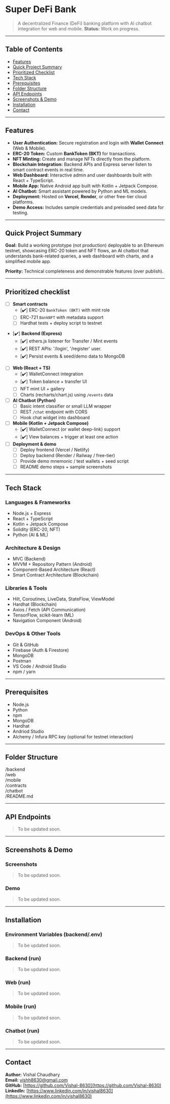 # Super DeFi Bank

> A decentralized Finance (DeFi) banking platform with AI chatbot integration for web and mobile.
> **Status:** Work on progress.

---

## Table of Contents

- [Features](#features)
- [Quick Project Summary](#quick-project-summary)
- [Prioritized Checklist](#prioritized-checklist)
- [Tech Stack](#tech-stack)
- [Prerequisites](#prerequisites)
- [Folder Structure](#folder-structure)
- [API Endpoints](#api-endpoints)
- [Screenshots & Demo](#screenshots--demo)
- [Installation](#installation)
- [Contact](#contact)

---

## Features

- **User Authentication:** Secure registration and login with **Wallet Connect** (Web & Mobile).  
- **ERC-20 Token:** Custom **BankToken (BKT)** for transactions.  
- **NFT Minting:** Create and manage NFTs directly from the platform.  
- **Blockchain Integration:** Backend APIs and Express server listen to smart contract events in real time.  
- **Web Dashboard:** Interactive admin and user dashboards built with React + TypeScript.  
- **Mobile App:** Native Android app built with Kotlin + Jetpack Compose.  
- **AI Chatbot:** Smart assistant powered by Python and ML models.  
- **Deployment:** Hosted on **Vercel**, **Render**, or other free-tier cloud platforms.  
- **Demo Access:** Includes sample credentials and preloaded seed data for testing.

---

## Quick Project Summary

**Goal:** Build a working prototype (not production) deployable to an Ethereum testnet, showcasing ERC-20 token and NFT flows, an AI chatbot that understands bank-related queries, a web dashboard with charts, and a simplified mobile app.

**Priority:** Technical completeness and demonstrable features (over publish).

---

## Prioritized checklist

- [ ] **Smart contracts**
  - [✔️] ERC-20 `BankToken (BKT)` with mint role
  - [ ] ERC-721 `BankNFT` with metadata support
  - [ ] Hardhat tests + deploy script to testnet
- [✔️] **Backend (Express)**
  - [✔️] ethers.js listener for Transfer / Mint events
  - [✔️] REST APIs: '/login', '/register' user.
  - [✔️] Persist events & seed/demo data to MongoDB
- [ ] **Web (React + TS)**
  - [✔️] WalletConnect integration
  - [✔️] Token balance + transfer UI
  - [ ] NFT mint UI + gallery
  - [ ] Charts (recharts/chart.js) using `/events` data
- [ ] **AI Chatbot (Python)**
  - [ ] Basic intent classifier or small LLM wrapper
  - [ ] REST `/chat` endpoint with CORS
  - [ ] Hook chat widget into dashboard
- [ ] **Mobile (Kotlin + Jetpack Compose)**
  - [✔️] WalletConnect (or wallet deep-link) support
  - [✔️] View balances + trigger at least one action
- [ ] **Deployment & demo**
  - [ ] Deploy frontend (Vercel / Netlify)
  - [ ] Deploy backend (Render / Railway / free-tier)
  - [ ] Provide demo mnemonic / test wallets + seed script
  - [ ] README demo steps + sample screenshots

---

## Tech Stack

### **Languages & Frameworks**
- Node.js + Express  
- React + TypeScript  
- Kotlin + Jetpack Compose  
- Solidity (ERC-20, NFT)  
- Python (AI & ML)

### **Architecture & Design**
- MVC (Backend)  
- MVVM + Repository Pattern (Android)  
- Component-Based Architecture (React)  
- Smart Contract Architecture (Blockchain)

### **Libraries & Tools**
- Hilt, Coroutines, LiveData, StateFlow, ViewModel  
- Hardhat (Blockchain)  
- Axios / Fetch (API Communication)  
- TensorFlow, scikit-learn (ML)  
- Navigation Component (Android)

### **DevOps & Other Tools**
- Git & GitHub  
- Firebase (Auth & Firestore)  
- MongoDB  
- Postman  
- VS Code / Android Studio  
- npm / yarn

---

## Prerequisites

- Node.js
- Python
- npm
- MongoDB
- Hardhat
- Andriod Studio
- Alchemy / Infura RPC key (optional for testnet interaction)

---

## Folder Structure

/backend  
/web  
/mobile  
/contracts  
/chatbot  
/README.md  

---

## API Endpoints

> To be updated soon.

---

## Screenshots & Demo

### Screenshots

> To be updated soon.

### Demo

> To be updated soon.

---

## Installation

### Environment Variables (backend/.env)
> To be updated soon.

### Backend (run)
> To be updated soon.

### Web (run)
> To be updated soon.

### Mobile (run)
> To be updated soon.

### Chatbot (run)
> To be updated soon.

---

## Contact

**Author:** Vishal Chaudhary  
**Email:** [vishh8630@gmail.com](mailto:vishh8630@gmail.com)  
**GitHub:** [https://github.com/Vishal-8630](https://github.com/Vishal-8630)  
**LinkedIn:** [https://www.linkedin.com/in/vishal8630](https://www.linkedin.com/in/vishal8630)  
